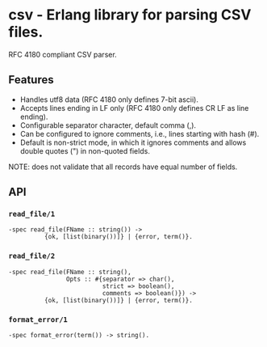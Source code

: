 # csv - Erlang library for parsing CSV files.

RFC 4180 compliant CSV parser.

## Features

  - Handles utf8 data (RFC 4180 only defines 7-bit ascii).
  - Accepts lines ending in LF only (RFC 4180 only defines CR LF as
    line ending).
  - Configurable separator character, default comma (,).
  - Can be configured to ignore comments, i.e., lines starting with hash (#).
  - Default is non-strict mode, in which it ignores comments and allows
    double quotes (") in non-quoted fields.

NOTE: does not validate that all records have equal number of fields.

## API

### `read_file/1`

```
-spec read_file(FName :: string()) ->
          {ok, [list(binary())]} | {error, term()}.
```

### `read_file/2`

```
-spec read_file(FName :: string(),
                Opts :: #{separator => char(),
                          strict => boolean(),
                          comments => boolean()}) ->
          {ok, [list(binary())]} | {error, term()}.
```

### `format_error/1`

```
-spec format_error(term()) -> string().
```
